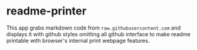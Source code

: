 # readme-printer

This app grabs markdown code from `raw.githubusercontent.com` and displays it with github styles omitting all github interface to make readme printable with browser's internal print webpage features.
